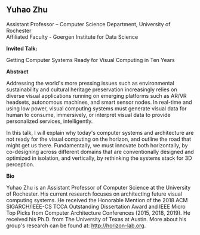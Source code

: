 ## Yuhao Zhu
Assistant Professor – Computer Science Department, University of Rochester<br>
Affiliated Faculty - Goergen Institute for Data Science

**Invited Talk:**

Getting Computer Systems Ready for Visual Computing in Ten Years

**Abstract**

Addressing the world's more pressing issues such as environmental sustainability and cultural heritage preservation increasingly relies on diverse visual applications running on emerging platforms such as AR/VR headsets, autonomous machines, and smart sensor nodes. In real-time and using low power, visual computing systems must generate visual data for human to consume, immersively, or interpret visual data to provide personalized services, intelligently.

In this talk, I will explain why today's computer systems and architecture are not ready for the visual computing on the horizon, and outline the road that might get us there. Fundamentally, we must innovate both horizontally, by co-designing across different domains that are conventionally designed and optimized in isolation, and vertically, by rethinking the systems stack for 3D perception.

**Bio**

Yuhao Zhu is an Assistant Professor of Computer Science at the University of Rochester. His current research focuses on architecting future visual computing systems. He received the Honorable Mention of the 2018 ACM SIGARCH/IEEE-CS TCCA Outstanding Dissertation Award and IEEE Micro Top Picks from Computer Architecture Conferences (2015, 2018, 2019). He received his Ph.D. from The University of Texas at Austin. More about his group's research can be found at: http://horizon-lab.org.
 
